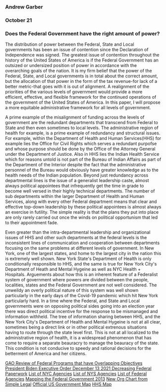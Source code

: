 ### Andrew Garber
### October 21
### Does the Federal Government have the right amount of power?

The distribution of power between the Federal, State and Local governments has been an issue of contention since the Declaration of Independence was signed. The greatest issue of contention throughout the history of the United States of America is if the Federal Government has an outsized or undersized position of power in accordance with the overarching goals of the nation. It is my firm belief that the power of the Federal, State, and Local governments is in total about the correct amount, but the allocation of that power in the form of the tax revenue-for lack of a better metric-that goes with it is out of alignment. A realignment of the priorities of the various levels of government would provide a more efficient, effective, and flexible framework for the continued operations of the government of the United States of America. In this paper, I will propose a more equitable administrative framework for all levels of government.

A prime example of the misalignment of funding across the levels of government are the redundant departments that transcend from Federal to State and then even sometimes to local levels. The administrative region of health for example, is a prime example of redundancy and structural issues. For example, within the Department of Health and Human Services(HHS) for example lies the Office for Civil Rights which serves a redundant purpofse and whose purpose should be done by the Office of the Attorney General under the Department of Justice. Also in HHS lies the Indian Health Service which for reasons untold is not part of the Bureau of Indian Affairs as part of the Department of the Interior despite the fact that the administrative personnel of the Bureau would obviously have greater knowledge as to the health needs of the Indian population. Beyond just redundancy across departmental lines is the issue of a generalist leadership caste, almost always political appointees that infrequently get the time in grade to become well versed in their highly technical departments. The number of sub departments within the larger Department of Health and Human Services, along with every other Federal department means that clear and effective top-down leadership by these political appointees is almost always an exercise in futility. The simple reality is that the plans they put into place are only rarely carried out once the winds on political opportunism that led to their appointment fade.  

Even greater than the intra-departmental leadership and organizational issues of HHS and other such departments at the federal levels is the inconsistent lines of communication and cooperation between departments focusing on the same problems at different levels of government. In New York, one of the largest states, and home to the largest city in the nation this is extremely well shown. New York State's Department of Health is only conditionally responsible to HHS, and the same is true for New York City's Department of Heath and Mental Hygeine as well as NYC Health + Hospitals. Arguements about how this is an inherent feature of a Federalist system of government where powers are divided between the people, localities, states and the Federal Government are not well considered. The unweildy an overly political nature of this system was well shown particularly in the early days of the Covid-19 pandemic which hit New York particularly hard. In a time where the Federal, and State and Local governments were on opposing political sides going into an election year there was direct political incentive for the response to be mismanaged and information withheld. The tree of information sharing between HHS, and the New York City's Department of Health and Mental Hygeine is not at all clear, sometimes being a direct link or in other political extrenous situations having to route through the state level first. This is not at all localized to the administrative region of health, it is a widespread phenomenon that has come to require a separate beauracry to manage the beauracy of the state. This condition is not conducive to speedy and rational decisions for the betterment of America and her citizens.



[GAO Review of Federal Programs that have Overlapping Objectives](https://www.gao.gov/assets/gao-11-474r.pdf)
[President Biden Executive Order December 13 2021 Decreasing Federal Paperwork](https://www.whitehouse.gov/briefing-room/presidential-actions/2021/12/13/executive-order-on-transforming-federal-customer-experience-and-service-delivery-to-rebuild-trust-in-government/)
[List of NYC Agencies](https://www1.nyc.gov/nyc-resources/agencies.page)
[List of NYS Agencies](https://www.ny.gov/agencies)
[List of Federal Agencies](https://www.usa.gov/federal-agencies/a)
[Mapping the Federal Government 2013](https://www.acus.gov/sites/default/files/documents/EXCERPT_ABA_Spring2013_final.pdf)
[New Org Chart from Simple Legal](https://cdn.shopify.com/s/files/1/2724/8374/files/SLG.Federal.Government.Org.Chart.Mid.png?v=1611121480)
[Official US Government Map](https://www.usgovernmentmanual.gov/ReadLibraryItem.ashx?SFN=Myz95sTyO4rJRM/nhIRwSw==&SF=VHhnJrOeEAnGaa/rtk/JOg==)
[HHS Map](https://www.hhs.gov/about/agencies/orgchart/index.html)